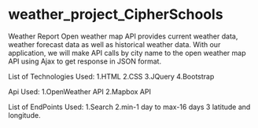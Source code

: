 # weather_project_CipherSchools
Weather Report
Open weather map API provides current weather data, weather forecast data as well as historical weather data. With our application, we will make API calls by city name to the open weather map API using Ajax to get response in JSON format.

List of Technologies Used: 1.HTML 2.CSS 3.JQuery 4.Bootstrap

Api Used: 1.OpenWeather API 2.Mapbox API

List of EndPoints Used: 1.Search 2.min-1 day to max-16 days 3 latitude and longitude.
